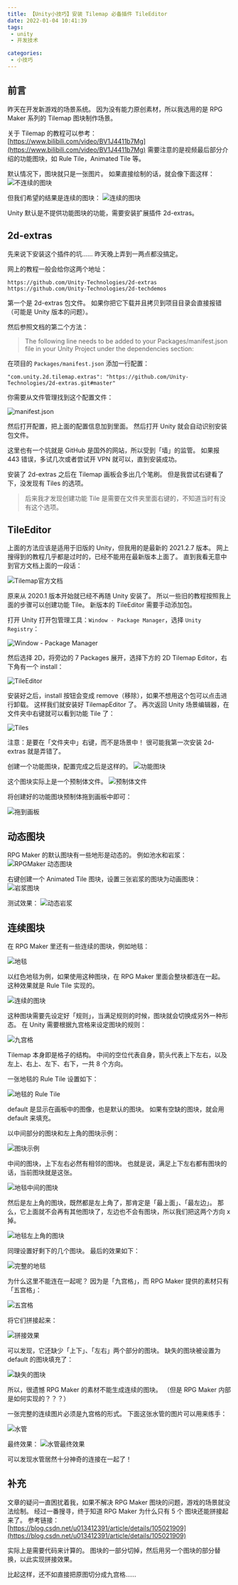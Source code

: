 ```yaml
---
title: 【Unity小技巧】安装 Tilemap 必备插件 TileEditor
date: 2022-01-04 10:41:39
tags:
 - unity
 - 开发技术

categories:
 - 小技巧
---
```

## 前言
昨天在开发新游戏的场景系统。
因为没有能力原创素材，所以我选用的是 RPG Maker 系列的 Tilemap 图块制作场景。

关于 Tilemap 的教程可以参考：[https://www.bilibili.com/video/BV1J4411b7Mg](https://www.bilibili.com/video/BV1J4411b7Mg)
需要注意的是视频最后部分介绍的功能图块，如 Rule Tile，Animated Tile 等。

默认情况下，图块就只是一张图片。
如果直接绘制的话，就会像下面这样：
![不连续的图块](https://pic.imgdb.cn/item/61d3b5eb2ab3f51d91fd5cb1.jpg)

但我们希望的结果是连续的图块：
![连续的图块](https://pic.imgdb.cn/item/61d3b75c2ab3f51d91ffdb06.gif)

Unity 默认是不提供功能图块的功能，需要安装扩展插件 2d-extras。
## 2d-extras
先来说下安装这个插件的坑……
昨天晚上弄到一两点都没搞定。

网上的教程一般会给你这两个地址：

```
https://github.com/Unity-Technologies/2d-extras
https://github.com/Unity-Technologies/2d-techdemos
```

第一个是 2d-extras 包文件。
如果你把它下载并且拷贝到项目目录会直接报错（可能是 Unity 版本的问题）。

然后参照文档的第二个方法：

> The following line needs to be added to your Packages/manifest.json file in your Unity Project under the dependencies section:

在项目的 `Packages/manifest.json` 添加一行配置：

```
"com.unity.2d.tilemap.extras": "https://github.com/Unity-Technologies/2d-extras.git#master"
```

你需要从文件管理找到这个配置文件：

![manifest.json](https://pic.imgdb.cn/item/61d3b9b22ab3f51d910360c5.png)

然后打开配置，把上面的配置信息加到里面。
然后打开 Unity 就会自动识别安装包文件。

这里也有一个坑就是 GitHub 是国外的网站，所以受到「墙」的监管。
如果报 443 错误，多试几次或者尝试开 VPN 就可以，直到安装成功。

安装了 2d-extras 之后在 Tilemap 画板会多出几个笔刷。
但是我尝试右键看了下，没发现有 Tiles 的选项。

> 后来我才发现创建功能 Tile 是需要在文件夹里面右键的，不知道当时有没有这个选项。

## TileEditor
上面的方法应该是适用于旧版的 Unity，但我用的是最新的 2021.2.7 版本。
网上搜得到的教程几乎都是过时的，已经不能用在最新版本上面了。
直到我看无意中到官方文档上面的一段话：

![Tilemap官方文档](https://pic.imgdb.cn/item/61d3bac22ab3f51d91040e19.png)

原来从  2020.1 版本开始就已经不再随 Unity 安装了。
所以一些旧的教程按照我上面的步骤可以创建功能 Tile。
新版本的 TileEditor 需要手动添加包。

打开 Unity 打开包管理工具：`Window - Package Manager`，选择 `Unity Registry`：

![Window - Package Manager](https://pic.imgdb.cn/item/61d3bb692ab3f51d91048494.png)

然后选择 2D，将旁边的 7 Packages 展开，选择下方的 2D Tilemap Editor，右下角有一个 install：

![TileEditor](https://pic.imgdb.cn/item/61d3bb9f2ab3f51d9104aa28.png)

安装好之后，install 按钮会变成 remove（移除），如果不想用这个包可以点击进行卸载。
这样我们就安装好 TilemapEditor 了。
再次返回 Unity 场景编辑器，在文件夹中右键就可以看到功能 Tile 了：

![Tiles](https://pic.imgdb.cn/item/61d3bcce2ab3f51d910577e9.png)

注意：是要在「文件夹中」右键，而不是场景中！
很可能我第一次安装 2d-extras 就是弄错了。

创建一个功能图块，配置完成之后是这样的。
![功能图块](https://pic.imgdb.cn/item/61d3bea02ab3f51d910746e7.png)

这个图块实际上是一个预制体文件。
![预制体文件](https://pic.imgdb.cn/item/61d3bec72ab3f51d91075e80.png)

将创建好的功能图块预制体拖到画板中即可：

![拖到画板](https://pic.imgdb.cn/item/61d3bf752ab3f51d9108a67a.gif)
## 动态图块
RPG Maker 的默认图块有一些地形是动态的。
例如池水和岩浆：
![RPGMaker 动态图块](https://pic.imgdb.cn/item/61d3c1392ab3f51d910b8c34.png)

右键创建一个 Animated Tile 图块，设置三张岩浆的图块为动画图块：
![岩浆图块](https://pic.imgdb.cn/item/61d3c1ae2ab3f51d910c4040.png)

测试效果：
![动态岩浆](https://pic.imgdb.cn/item/61d3c1f42ab3f51d910cf7df.gif)

## 连续图块
在 RPG Maker 里还有一些连续的图块，例如地毯：

![地毯](https://pic.imgdb.cn/item/61d3e7772ab3f51d91324dcc.jpg)

以红色地毯为例，如果使用这种图块，在 RPG Maker 里面会整块都连在一起。
这种效果就是 Rule Tile 实现的。

![连续的图块](https://pic.imgdb.cn/item/61d3b75c2ab3f51d91ffdb06.gif)

这种图块需要先设定好「规则」，当满足规则的时候，图块就会切换成另外一种形态。
在 Unity 需要根据九宫格来设定图块的规则：

![九宫格](https://pic.imgdb.cn/item/61d3e8612ab3f51d913306b9.jpg)

Tilemap 本身即是格子的结构。
中间的空位代表自身，箭头代表上下左右，以及左上、右上、左下、右下，一共 8 个方向。

一张地毯的 Rule Tile 设置如下：

![地毯的 Rule Tile](https://pic.imgdb.cn/item/61d3e8ce2ab3f51d91335f74.jpg)

default 是显示在画板中的图像，也是默认的图块。
如果有空缺的图块，就会用 default 来填充。

以中间部分的图块和左上角的图块示例：

![图块示例](https://pic.imgdb.cn/item/61d3e9442ab3f51d9133b34e.jpg)

中间的图块，上下左右必然有相邻的图块。
也就是说，满足上下左右都有图块的话，当前图块就是这张。

![地毯中间的图块](https://pic.imgdb.cn/item/61d3e9962ab3f51d9133f52f.jpg)

然后是左上角的图块，既然都是左上角了，那肯定是「最上面」、「最左边」。
那么，它上面就不会再有其他图块了，左边也不会有图块，所以我们把这两个方向 x 掉。

![地毯左上角的图块](https://pic.imgdb.cn/item/61d3e9f02ab3f51d91344196.jpg)

同理设置好剩下的几个图块。
最后的效果如下：

![完整的地毯](https://pic.imgdb.cn/item/61d3ea382ab3f51d913474c8.jpg)

为什么这里不能连在一起呢？
因为是「九宫格」，而 RPG Maker 提供的素材只有「五宫格」：

![五宫格](https://pic.imgdb.cn/item/61d3eb512ab3f51d913545b3.jpg)

将它们拼接起来：

![拼接效果](https://pic.imgdb.cn/item/61d3eb622ab3f51d91354edb.jpg)

可以发现，它还缺少「上下」、「左右」两个部分的图块。
缺失的图块被设置为 default 的图块填充了：

![缺失的图块](https://pic.imgdb.cn/item/61d3ebad2ab3f51d9135879d.jpg)

所以，很遗憾 RPG Maker 的素材不能生成连续的图块。
（但是 RPG Maker 内部是如何实现的？？？）

一张完整的连续图片必须是九宫格的形式。
下面这张水管的图片可以用来练手：

![水管](https://pic.imgdb.cn/item/61d3c22e2ab3f51d910d834d.png)

最终效果：
![水管最终效果](https://pic.imgdb.cn/item/61d3c2812ab3f51d910e14d2.gif)

可以发现水管居然十分神奇的连接在一起了！

## 补充
文章的疑问一直困扰着我，如果不解决 RPG Maker 图块的问题，游戏的场景就没法绘制。
经过一番搜寻，终于知道 RPG Maker 为什么只有 5 个 图块还能拼接起来了。
参考链接：[https://blog.csdn.net/u013412391/article/details/105021909](https://blog.csdn.net/u013412391/article/details/105021909)

实际上是需要代码来计算的。
图块的一部分切掉，然后用另一个图块的部分替换，以此实现拼接效果。

比起这样，还不如直接把原图切分成九宫格……